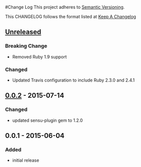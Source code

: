#Change Log
This project adheres to [Semantic Versioning](http://semver.org/).

This CHANGELOG follows the format listed at [Keep A Changelog](http://keepachangelog.com/)

## [Unreleased]
### Breaking Change
- Removed Ruby 1.9 support

### Changed
- Updated Travis configuration to include Ruby 2.3.0 and 2.4.1

## [0.0.2] - 2015-07-14
### Changed
- updated sensu-plugin gem to 1.2.0

## 0.0.1 - 2015-06-04

### Added
- initial release

[Unreleased]: https://github.com/sensu-plugins/sensu-plugins-execute/compare/0.0.2...HEAD
[0.0.2]: https://github.com/sensu-plugins/sensu-plugins-execute/compare/0.0.1...0.0.2
